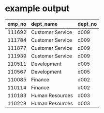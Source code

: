 
#  example output 
| emp\_no | dept\_name | dept\_no |
| :--- | :--- | :--- |
| 111692 | Customer Service | d009 |
| 111784 | Customer Service | d009 |
| 111877 | Customer Service | d009 |
| 111939 | Customer Service | d009 |
| 110511 | Development | d005 |
| 110567 | Development | d005 |
| 110085 | Finance | d002 |
| 110114 | Finance | d002 |
| 110183 | Human Resources | d003 |
| 110228 | Human Resources | d003 |



